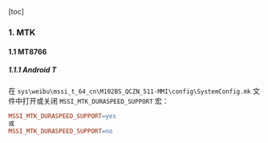[toc]

### 1. MTK

#### 1.1 MT8766

##### 1.1.1 Android T

在 `sys\weibu\mssi_t_64_cn\M102BS_QCZN_511-MMI\config\SystemConfig.mk` 文件中打开或关闭 `MSSI_MTK_DURASPEED_SUPPORT` 宏：

```makefile
MSSI_MTK_DURASPEED_SUPPORT=yes
或 
MSSI_MTK_DURASPEED_SUPPORT=no
```

